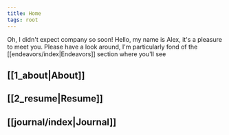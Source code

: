 ```yaml
---
title: Home
tags: root
---
```

Oh, I didn't expect company so soon! Hello, my name is Alex, it's a pleasure to meet you. Please have a look around, I'm particularly fond of the [[endeavors/index|Endeavors]] section where you'll see 

## [[1_about|About]]
## [[2_resume|Resume]]
## [[journal/index|Journal]]

